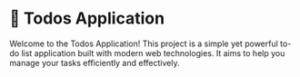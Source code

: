 
# 📝 Todos Application

Welcome to the Todos Application! This project is a simple yet powerful to-do list application built with modern web technologies. It aims to help you manage your tasks efficiently and effectively.